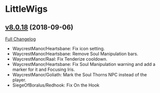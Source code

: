 # LittleWigs

## [v8.0.18](https://github.com/BigWigsMods/LittleWigs/tree/v8.0.18) (2018-09-06)
[Full Changelog](https://github.com/BigWigsMods/LittleWigs/compare/v8.0.17...v8.0.18)

- WaycrestManor/Heartsbane: Fix icon setting.  
- WaycrestManor/Heartsbane: Remove Soul Manipulation bars.  
- WaycrestManor/Raal: Fix Tenderize cooldown.  
- WaycrestManor/Heartsbane: Fix Soul Manipulation warning and add a marker for it and Focusing Iris.  
- WaycrestManor/Goliath: Mark the Soul Thorns NPC instead of the player.  
- SiegeOfBoralus/Redhook: Fix On the Hook  
